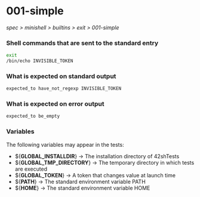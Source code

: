 # 001-simple

*spec > minishell > builtins > exit > 001-simple*

### Shell commands that are sent to the standard entry

```bash
exit
/bin/echo INVISIBLE_TOKEN
```

### What is expected on standard output

```bash
expected_to have_not_regexp INVISIBLE_TOKEN
```

### What is expected on error output

```bash
expected_to be_empty
```

### Variables

The following variables may appear in the tests:

* ${**GLOBAL_INSTALLDIR**} -> The installation directory of 42shTests
* ${**GLOBAL_TMP_DIRECTORY**} -> The temporary directory in which tests are executed
* ${**GLOBAL_TOKEN**} -> A token that changes value at launch time
* ${**PATH**} -> The standard environment variable PATH
* ${**HOME**} -> The standard environment variable HOME
